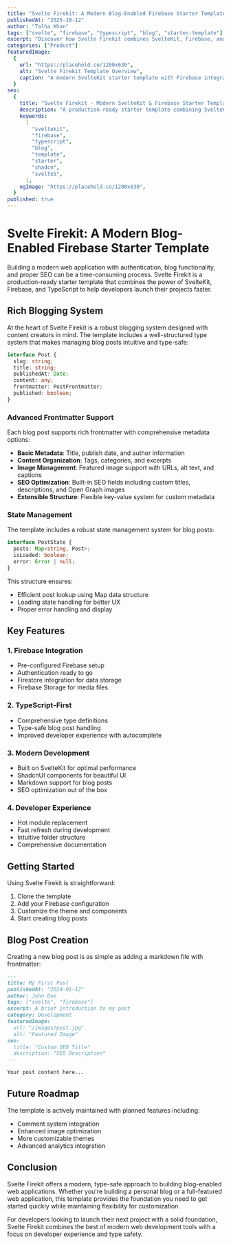 ```yaml
---
title: "Svelte Firekit: A Modern Blog-Enabled Firebase Starter Template"
publishedAt: "2025-10-12"
author: "Talha Khan"
tags: ["svelte", "firebase", "typescript", "blog", "starter-template"]
excerpt: "Discover how Svelte Firekit combines SvelteKit, Firebase, and TypeScript to create a powerful, blog-enabled starter template for modern web applications."
categories: ["Product"]
featuredImage:
  {
    url: "https://placehold.co/1200x630",
    alt: "Svelte Firekit Template Overview",
    caption: "A modern SvelteKit starter template with Firebase integration",
  }
seo:
  {
    title: "Svelte Firekit - Modern SvelteKit & Firebase Starter Template",
    description: "A production-ready starter template combining SvelteKit, Firebase, and TypeScript with built-in blog functionality and modern development features.",
    keywords:
      [
        "sveltekit",
        "firebase",
        "typescript",
        "blog",
        "template",
        "starter",
        "shadcn",
        "svelte5",
      ],
    ogImage: "https://placehold.co/1200x630",
  }
published: true
---
```


# Svelte Firekit: A Modern Blog-Enabled Firebase Starter Template

Building a modern web application with authentication, blog functionality, and proper SEO can be a time-consuming process. Svelte Firekit is a production-ready starter template that combines the power of SvelteKit, Firebase, and TypeScript to help developers launch their projects faster.

## Rich Blogging System

At the heart of Svelte Firekit is a robust blogging system designed with content creators in mind. The template includes a well-structured type system that makes managing blog posts intuitive and type-safe:

```typescript
interface Post {
  slug: string;
  title: string;
  publishedAt: Date;
  content: any;
  frontmatter: PostFrontmatter;
  published: boolean;
}
```

### Advanced Frontmatter Support

Each blog post supports rich frontmatter with comprehensive metadata options:

- **Basic Metadata**: Title, publish date, and author information
- **Content Organization**: Tags, categories, and excerpts
- **Image Management**: Featured image support with URLs, alt text, and captions
- **SEO Optimization**: Built-in SEO fields including custom titles, descriptions, and Open Graph images
- **Extensible Structure**: Flexible key-value system for custom metadata

### State Management

The template includes a robust state management system for blog posts:

```typescript
interface PostState {
  posts: Map<string, Post>;
  isLoaded: boolean;
  error: Error | null;
}
```

This structure ensures:

- Efficient post lookup using Map data structure
- Loading state handling for better UX
- Proper error handling and display

## Key Features

### 1. Firebase Integration

- Pre-configured Firebase setup
- Authentication ready to go
- Firestore integration for data storage
- Firebase Storage for media files

### 2. TypeScript-First

- Comprehensive type definitions
- Type-safe blog post handling
- Improved developer experience with autocomplete

### 3. Modern Development

- Built on SvelteKit for optimal performance
- ShadcnUI components for beautiful UI
- Markdown support for blog posts
- SEO optimization out of the box

### 4. Developer Experience

- Hot module replacement
- Fast refresh during development
- Intuitive folder structure
- Comprehensive documentation

## Getting Started

Using Svelte Firekit is straightforward:

1. Clone the template
2. Add your Firebase configuration
3. Customize the theme and components
4. Start creating blog posts

## Blog Post Creation

Creating a new blog post is as simple as adding a markdown file with frontmatter:

```markdown
---
title: My First Post
publishedAt: "2024-01-12"
author: John Doe
tags: ["svelte", "firebase"]
excerpt: A brief introduction to my post
category: Development
featuredImage:
  url: "/images/post.jpg"
  alt: "Featured Image"
seo:
  title: "Custom SEO Title"
  description: "SEO Description"
---

Your post content here...
```

## Future Roadmap

The template is actively maintained with planned features including:

- Comment system integration
- Enhanced image optimization
- More customizable themes
- Advanced analytics integration

## Conclusion

Svelte Firekit offers a modern, type-safe approach to building blog-enabled web applications. Whether you're building a personal blog or a full-featured web application, this template provides the foundation you need to get started quickly while maintaining flexibility for customization.

For developers looking to launch their next project with a solid foundation, Svelte Firekit combines the best of modern web development tools with a focus on developer experience and type safety.
